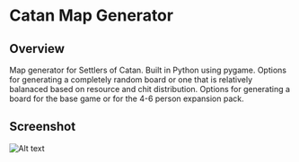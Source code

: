 # Catan Map Generator 
## Overview 
Map generator for Settlers of Catan. Built in Python using pygame. Options for generating a completely random board or one that is relatively balanaced based on 
resource and chit distribution. Options for generating a board for the base game or for the 4-6 person expansion pack. 
## Screenshot
![Alt text](https://raw.github.com/{athursland}/{catan_map_generator}/{main}/{/map.png})
